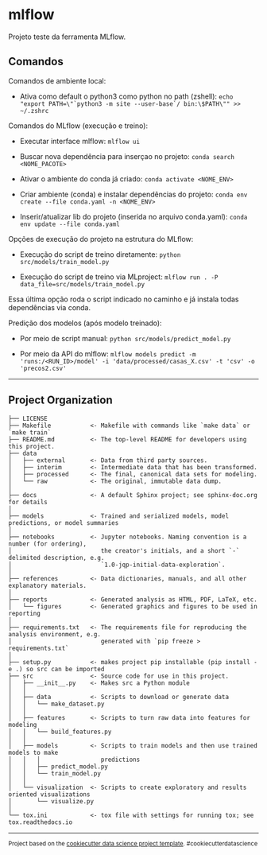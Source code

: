 mlflow
==============================

Projeto teste da ferramenta MLflow.

Comandos
------------

Comandos de ambiente local:

- Ativa como default o python3 como python no path (zshell):
``echo "export PATH=\"`python3 -m site --user-base`/ bin:\$PATH\"" >> ~/.zshrc``

Comandos do MLflow (execução e treino):

- Executar interface mlflow:
`mlflow ui`

- Buscar nova dependência para inserçao no projeto:
`conda search <NOME_PACOTE>`

- Ativar o ambiente do conda já criado:
`conda activate <NOME_ENV>`

- Criar ambiente (conda) e instalar dependências do projeto:
`conda env create --file conda.yaml -n <NOME_ENV>`

- Inserir/atualizar lib do projeto (inserida no arquivo conda.yaml):
`conda env update --file conda.yaml`

 Opções de execução do projeto na estrutura do MLflow:

- Execução do script de treino diretamente:
`python src/models/train_model.py`

- Execução do script de treino via MLproject:
`mlflow run . -P data_file=src/models/train_model.py`

Essa última opção roda o script indicado no caminho e já instala todas dependências via conda.

Predição dos modelos (após modelo treinado):

- Por meio de script manual:
`python src/models/predict_model.py`

- Por meio da API do mlflow:
`mlflow models predict -m 'runs:/<RUN_ID>/model' -i 'data/processed/casas_X.csv' -t 'csv' -o 'precos2.csv'`

--------

Project Organization
------------

    ├── LICENSE
    ├── Makefile           <- Makefile with commands like `make data` or `make train`
    ├── README.md          <- The top-level README for developers using this project.
    ├── data
    │   ├── external       <- Data from third party sources.
    │   ├── interim        <- Intermediate data that has been transformed.
    │   ├── processed      <- The final, canonical data sets for modeling.
    │   └── raw            <- The original, immutable data dump.
    │
    ├── docs               <- A default Sphinx project; see sphinx-doc.org for details
    │
    ├── models             <- Trained and serialized models, model predictions, or model summaries
    │
    ├── notebooks          <- Jupyter notebooks. Naming convention is a number (for ordering),
    │                         the creator's initials, and a short `-` delimited description, e.g.
    │                         `1.0-jqp-initial-data-exploration`.
    │
    ├── references         <- Data dictionaries, manuals, and all other explanatory materials.
    │
    ├── reports            <- Generated analysis as HTML, PDF, LaTeX, etc.
    │   └── figures        <- Generated graphics and figures to be used in reporting
    │
    ├── requirements.txt   <- The requirements file for reproducing the analysis environment, e.g.
    │                         generated with `pip freeze > requirements.txt`
    │
    ├── setup.py           <- makes project pip installable (pip install -e .) so src can be imported
    ├── src                <- Source code for use in this project.
    │   ├── __init__.py    <- Makes src a Python module
    │   │
    │   ├── data           <- Scripts to download or generate data
    │   │   └── make_dataset.py
    │   │
    │   ├── features       <- Scripts to turn raw data into features for modeling
    │   │   └── build_features.py
    │   │
    │   ├── models         <- Scripts to train models and then use trained models to make
    │   │   │                 predictions
    │   │   ├── predict_model.py
    │   │   └── train_model.py
    │   │
    │   └── visualization  <- Scripts to create exploratory and results oriented visualizations
    │       └── visualize.py
    │
    └── tox.ini            <- tox file with settings for running tox; see tox.readthedocs.io
--------

<p><small>Project based on the <a target="_blank" href="https://drivendata.github.io/cookiecutter-data-science/">cookiecutter data science project template</a>. #cookiecutterdatascience</small></p>
